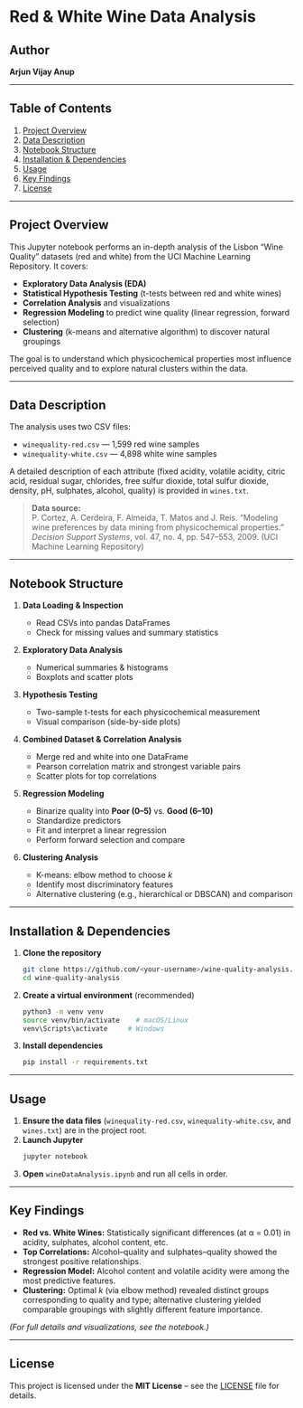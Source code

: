 # Red & White Wine Data Analysis

## Author

**Arjun Vijay Anup**

---

## Table of Contents

1. [Project Overview](#project-overview)  
2. [Data Description](#data-description)  
3. [Notebook Structure](#notebook-structure)  
4. [Installation & Dependencies](#installation--dependencies)  
5. [Usage](#usage)  
6. [Key Findings](#key-findings)  
7. [License](#license)  

---

## Project Overview

This Jupyter notebook performs an in-depth analysis of the Lisbon “Wine Quality” datasets (red and white) from the UCI Machine Learning Repository. It covers:

- **Exploratory Data Analysis (EDA)**  
- **Statistical Hypothesis Testing** (t-tests between red and white wines)  
- **Correlation Analysis** and visualizations  
- **Regression Modeling** to predict wine quality (linear regression, forward selection)  
- **Clustering** (k-means and alternative algorithm) to discover natural groupings  

The goal is to understand which physicochemical properties most influence perceived quality and to explore natural clusters within the data.

---

## Data Description

The analysis uses two CSV files:

- `winequality-red.csv` — 1,599 red wine samples  
- `winequality-white.csv` — 4,898 white wine samples  

A detailed description of each attribute (fixed acidity, volatile acidity, citric acid, residual sugar, chlorides, free sulfur dioxide, total sulfur dioxide, density, pH, sulphates, alcohol, quality) is provided in `wines.txt`.

> **Data source:**  
> P. Cortez, A. Cerdeira, F. Almeida, T. Matos and J. Reis. “Modeling wine preferences by data mining from physicochemical properties.” *Decision Support Systems*, vol. 47, no. 4, pp. 547–553, 2009. (UCI Machine Learning Repository)

---

## Notebook Structure

1. **Data Loading & Inspection**  
   - Read CSVs into pandas DataFrames  
   - Check for missing values and summary statistics  

2. **Exploratory Data Analysis**  
   - Numerical summaries & histograms  
   - Boxplots and scatter plots  

3. **Hypothesis Testing**  
   - Two-sample t-tests for each physicochemical measurement  
   - Visual comparison (side-by-side plots)  

4. **Combined Dataset & Correlation Analysis**  
   - Merge red and white into one DataFrame  
   - Pearson correlation matrix and strongest variable pairs  
   - Scatter plots for top correlations  

5. **Regression Modeling**  
   - Binarize quality into **Poor (0–5)** vs. **Good (6–10)**  
   - Standardize predictors  
   - Fit and interpret a linear regression  
   - Perform forward selection and compare  

6. **Clustering Analysis**  
   - K-means: elbow method to choose *k*  
   - Identify most discriminatory features  
   - Alternative clustering (e.g., hierarchical or DBSCAN) and comparison  

---

## Installation & Dependencies

1. **Clone the repository**  
   ```bash
   git clone https://github.com/<your-username>/wine-quality-analysis.git
   cd wine-quality-analysis
   ```

2. **Create a virtual environment** (recommended)  
   ```bash
   python3 -m venv venv
   source venv/bin/activate    # macOS/Linux
   venv\Scripts\activate     # Windows
   ```

3. **Install dependencies**  
   ```bash
   pip install -r requirements.txt
   ```
---

## Usage

1. **Ensure the data files** (`winequality-red.csv`, `winequality-white.csv`, and `wines.txt`) are in the project root.  
2. **Launch Jupyter**  
   ```bash
   jupyter notebook
   ```  
3. **Open** `wineDataAnalysis.ipynb` and run all cells in order.

---

## Key Findings

- **Red vs. White Wines:** Statistically significant differences (at α = 0.01) in acidity, sulphates, alcohol content, etc.  
- **Top Correlations:** Alcohol–quality and sulphates–quality showed the strongest positive relationships.  
- **Regression Model:** Alcohol content and volatile acidity were among the most predictive features.  
- **Clustering:** Optimal *k* (via elbow method) revealed distinct groups corresponding to quality and type; alternative clustering yielded comparable groupings with slightly different feature importance.

*(For full details and visualizations, see the notebook.)*

---

## License

This project is licensed under the **MIT License** – see the [LICENSE](LICENSE) file for details.
